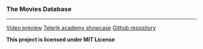 ### The Movies Database
*****************************************

[Video preview](https://www.youtube.com/watch?v=t6Pgxk0oLw4&feature=youtu.be)
[Telerik academy showcase](http://best.telerikacademy.com)
[Github repository](https://github.com/ilievv/TheMovies-Database)

**This project is licensed under MIT License**
